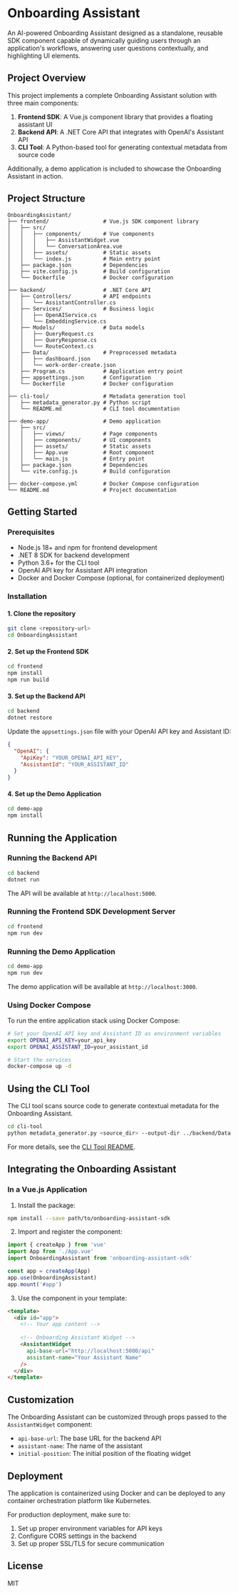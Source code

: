 # Onboarding Assistant

An AI-powered Onboarding Assistant designed as a standalone, reusable SDK component capable of dynamically guiding users through an application's workflows, answering user questions contextually, and highlighting UI elements.

## Project Overview

This project implements a complete Onboarding Assistant solution with three main components:

1. **Frontend SDK**: A Vue.js component library that provides a floating assistant UI
2. **Backend API**: A .NET Core API that integrates with OpenAI's Assistant API
3. **CLI Tool**: A Python-based tool for generating contextual metadata from source code

Additionally, a demo application is included to showcase the Onboarding Assistant in action.

## Project Structure

```
OnboardingAssistant/
├── frontend/                 # Vue.js SDK component library
│   ├── src/
│   │   ├── components/       # Vue components
│   │   │   ├── AssistantWidget.vue
│   │   │   └── ConversationArea.vue
│   │   ├── assets/           # Static assets
│   │   └── index.js          # Main entry point
│   ├── package.json          # Dependencies
│   ├── vite.config.js        # Build configuration
│   └── Dockerfile            # Docker configuration
│
├── backend/                  # .NET Core API
│   ├── Controllers/          # API endpoints
│   │   └── AssistantController.cs
│   ├── Services/             # Business logic
│   │   ├── OpenAIService.cs
│   │   └── EmbeddingService.cs
│   ├── Models/               # Data models
│   │   ├── QueryRequest.cs
│   │   ├── QueryResponse.cs
│   │   └── RouteContext.cs
│   ├── Data/                 # Preprocessed metadata
│   │   ├── dashboard.json
│   │   └── work-order-create.json
│   ├── Program.cs            # Application entry point
│   ├── appsettings.json      # Configuration
│   └── Dockerfile            # Docker configuration
│
├── cli-tool/                 # Metadata generation tool
│   ├── metadata_generator.py # Python script
│   └── README.md             # CLI tool documentation
│
├── demo-app/                 # Demo application
│   ├── src/
│   │   ├── views/            # Page components
│   │   ├── components/       # UI components
│   │   ├── assets/           # Static assets
│   │   ├── App.vue           # Root component
│   │   └── main.js           # Entry point
│   ├── package.json          # Dependencies
│   └── vite.config.js        # Build configuration
│
├── docker-compose.yml        # Docker Compose configuration
└── README.md                 # Project documentation
```

## Getting Started

### Prerequisites

- Node.js 18+ and npm for frontend development
- .NET 8 SDK for backend development
- Python 3.6+ for the CLI tool
- OpenAI API key for Assistant API integration
- Docker and Docker Compose (optional, for containerized deployment)

### Installation

#### 1. Clone the repository

```bash
git clone <repository-url>
cd OnboardingAssistant
```

#### 2. Set up the Frontend SDK

```bash
cd frontend
npm install
npm run build
```

#### 3. Set up the Backend API

```bash
cd backend
dotnet restore
```

Update the `appsettings.json` file with your OpenAI API key and Assistant ID:

```json
{
  "OpenAI": {
    "ApiKey": "YOUR_OPENAI_API_KEY",
    "AssistantId": "YOUR_ASSISTANT_ID"
  }
}
```

#### 4. Set up the Demo Application

```bash
cd demo-app
npm install
```

## Running the Application

### Running the Backend API

```bash
cd backend
dotnet run
```

The API will be available at `http://localhost:5000`.

### Running the Frontend SDK Development Server

```bash
cd frontend
npm run dev
```

### Running the Demo Application

```bash
cd demo-app
npm run dev
```

The demo application will be available at `http://localhost:3000`.

### Using Docker Compose

To run the entire application stack using Docker Compose:

```bash
# Set your OpenAI API key and Assistant ID as environment variables
export OPENAI_API_KEY=your_api_key
export OPENAI_ASSISTANT_ID=your_assistant_id

# Start the services
docker-compose up -d
```

## Using the CLI Tool

The CLI tool scans source code to generate contextual metadata for the Onboarding Assistant.

```bash
cd cli-tool
python metadata_generator.py <source_dir> --output-dir ../backend/Data
```

For more details, see the [CLI Tool README](./cli-tool/README.md).

## Integrating the Onboarding Assistant

### In a Vue.js Application

1. Install the package:

```bash
npm install --save path/to/onboarding-assistant-sdk
```

2. Import and register the component:

```javascript
import { createApp } from 'vue'
import App from './App.vue'
import OnboardingAssistant from 'onboarding-assistant-sdk'

const app = createApp(App)
app.use(OnboardingAssistant)
app.mount('#app')
```

3. Use the component in your template:

```html
<template>
  <div id="app">
    <!-- Your app content -->
    
    <!-- Onboarding Assistant Widget -->
    <AssistantWidget 
      api-base-url="http://localhost:5000/api"
      assistant-name="Your Assistant Name"
    />
  </div>
</template>
```

## Customization

The Onboarding Assistant can be customized through props passed to the `AssistantWidget` component:

- `api-base-url`: The base URL for the backend API
- `assistant-name`: The name of the assistant
- `initial-position`: The initial position of the floating widget

## Deployment

The application is containerized using Docker and can be deployed to any container orchestration platform like Kubernetes.

For production deployment, make sure to:

1. Set up proper environment variables for API keys
2. Configure CORS settings in the backend
3. Set up proper SSL/TLS for secure communication

## License

MIT

